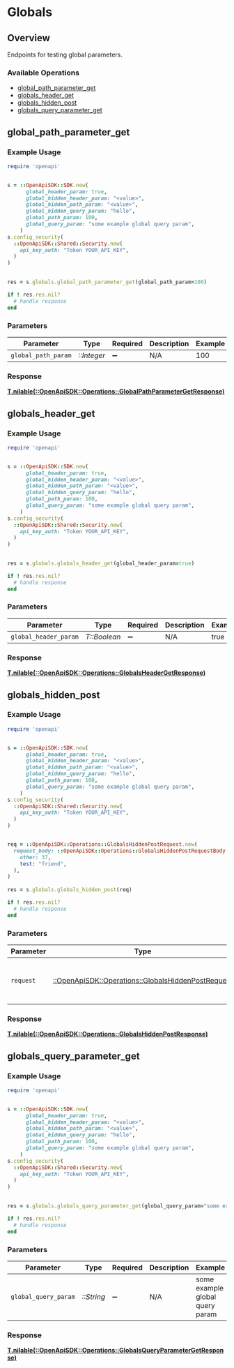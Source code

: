 # Globals


## Overview

Endpoints for testing global parameters.

### Available Operations

* [global_path_parameter_get](#global_path_parameter_get)
* [globals_header_get](#globals_header_get)
* [globals_hidden_post](#globals_hidden_post)
* [globals_query_parameter_get](#globals_query_parameter_get)

## global_path_parameter_get

### Example Usage

```ruby
require 'openapi'


s = ::OpenApiSDK::SDK.new(
      global_header_param: true,
      global_hidden_header_param: "<value>",
      global_hidden_path_param: "<value>",
      global_hidden_query_param: "hello",
      global_path_param: 100,
      global_query_param: "some example global query param",
    )
s.config_security(
  ::OpenApiSDK::Shared::Security.new(
    api_key_auth: "Token YOUR_API_KEY",
  )
)

    
res = s.globals.global_path_parameter_get(global_path_param=100)

if ! res.res.nil?
  # handle response
end

```

### Parameters

| Parameter           | Type                | Required            | Description         | Example             |
| ------------------- | ------------------- | ------------------- | ------------------- | ------------------- |
| `global_path_param` | *::Integer*         | :heavy_minus_sign:  | N/A                 | 100                 |


### Response

**[T.nilable(::OpenApiSDK::Operations::GlobalPathParameterGetResponse)](../../models/operations/globalpathparametergetresponse.md)**


## globals_header_get

### Example Usage

```ruby
require 'openapi'


s = ::OpenApiSDK::SDK.new(
      global_header_param: true,
      global_hidden_header_param: "<value>",
      global_hidden_path_param: "<value>",
      global_hidden_query_param: "hello",
      global_path_param: 100,
      global_query_param: "some example global query param",
    )
s.config_security(
  ::OpenApiSDK::Shared::Security.new(
    api_key_auth: "Token YOUR_API_KEY",
  )
)

    
res = s.globals.globals_header_get(global_header_param=true)

if ! res.res.nil?
  # handle response
end

```

### Parameters

| Parameter             | Type                  | Required              | Description           | Example               |
| --------------------- | --------------------- | --------------------- | --------------------- | --------------------- |
| `global_header_param` | *T::Boolean*          | :heavy_minus_sign:    | N/A                   | true                  |


### Response

**[T.nilable(::OpenApiSDK::Operations::GlobalsHeaderGetResponse)](../../models/operations/globalsheadergetresponse.md)**


## globals_hidden_post

### Example Usage

```ruby
require 'openapi'


s = ::OpenApiSDK::SDK.new(
      global_header_param: true,
      global_hidden_header_param: "<value>",
      global_hidden_path_param: "<value>",
      global_hidden_query_param: "hello",
      global_path_param: 100,
      global_query_param: "some example global query param",
    )
s.config_security(
  ::OpenApiSDK::Shared::Security.new(
    api_key_auth: "Token YOUR_API_KEY",
  )
)


req = ::OpenApiSDK::Operations::GlobalsHiddenPostRequest.new(
  request_body: ::OpenApiSDK::Operations::GlobalsHiddenPostRequestBody.new(
    other: 37,
    test: "friend",
  ),
)
    
res = s.globals.globals_hidden_post(req)

if ! res.res.nil?
  # handle response
end

```

### Parameters

| Parameter                                                                                                 | Type                                                                                                      | Required                                                                                                  | Description                                                                                               |
| --------------------------------------------------------------------------------------------------------- | --------------------------------------------------------------------------------------------------------- | --------------------------------------------------------------------------------------------------------- | --------------------------------------------------------------------------------------------------------- |
| `request`                                                                                                 | [::OpenApiSDK::Operations::GlobalsHiddenPostRequest](../../models/operations/globalshiddenpostrequest.md) | :heavy_check_mark:                                                                                        | The request object to use for the request.                                                                |


### Response

**[T.nilable(::OpenApiSDK::Operations::GlobalsHiddenPostResponse)](../../models/operations/globalshiddenpostresponse.md)**


## globals_query_parameter_get

### Example Usage

```ruby
require 'openapi'


s = ::OpenApiSDK::SDK.new(
      global_header_param: true,
      global_hidden_header_param: "<value>",
      global_hidden_path_param: "<value>",
      global_hidden_query_param: "hello",
      global_path_param: 100,
      global_query_param: "some example global query param",
    )
s.config_security(
  ::OpenApiSDK::Shared::Security.new(
    api_key_auth: "Token YOUR_API_KEY",
  )
)

    
res = s.globals.globals_query_parameter_get(global_query_param="some example global query param")

if ! res.res.nil?
  # handle response
end

```

### Parameters

| Parameter                       | Type                            | Required                        | Description                     | Example                         |
| ------------------------------- | ------------------------------- | ------------------------------- | ------------------------------- | ------------------------------- |
| `global_query_param`            | *::String*                      | :heavy_minus_sign:              | N/A                             | some example global query param |


### Response

**[T.nilable(::OpenApiSDK::Operations::GlobalsQueryParameterGetResponse)](../../models/operations/globalsqueryparametergetresponse.md)**

